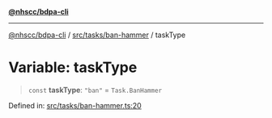 [**@nhscc/bdpa-cli**](../../../../README.md)

***

[@nhscc/bdpa-cli](../../../../README.md) / [src/tasks/ban-hammer](../README.md) / taskType

# Variable: taskType

> `const` **taskType**: `"ban"` = `Task.BanHammer`

Defined in: [src/tasks/ban-hammer.ts:20](https://github.com/nhscc/bdpa-cli/blob/ff937d5fa5de96938ab72f8ce38af693e479fb18/src/tasks/ban-hammer.ts#L20)
